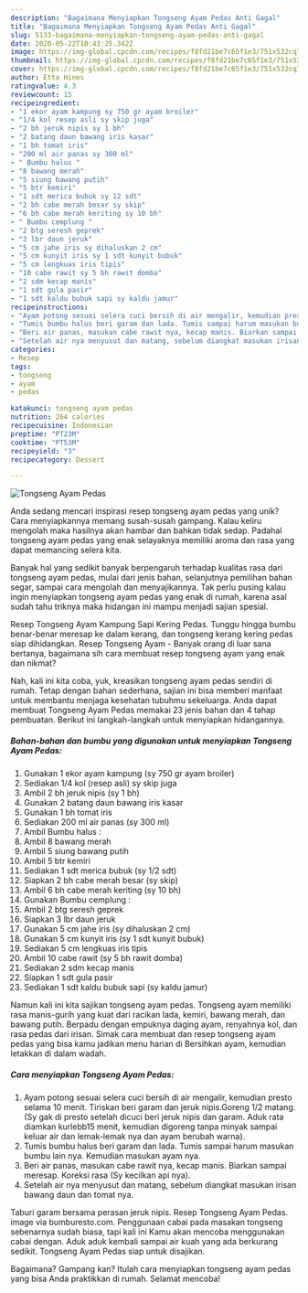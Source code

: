 ```yaml
---
description: "Bagaimana Menyiapkan Tongseng Ayam Pedas Anti Gagal"
title: "Bagaimana Menyiapkan Tongseng Ayam Pedas Anti Gagal"
slug: 5133-bagaimana-menyiapkan-tongseng-ayam-pedas-anti-gagal
date: 2020-05-22T10:43:25.342Z
image: https://img-global.cpcdn.com/recipes/f8fd21be7c65f1e3/751x532cq70/tongseng-ayam-pedas-foto-resep-utama.jpg
thumbnail: https://img-global.cpcdn.com/recipes/f8fd21be7c65f1e3/751x532cq70/tongseng-ayam-pedas-foto-resep-utama.jpg
cover: https://img-global.cpcdn.com/recipes/f8fd21be7c65f1e3/751x532cq70/tongseng-ayam-pedas-foto-resep-utama.jpg
author: Etta Hines
ratingvalue: 4.3
reviewcount: 15
recipeingredient:
- "1 ekor ayam kampung sy 750 gr ayam broiler"
- "1/4 kol resep asli sy skip juga"
- "2 bh jeruk nipis sy 1 bh"
- "2 batang daun bawang iris kasar"
- "1 bh tomat iris"
- "200 ml air panas sy 300 ml"
- " Bumbu halus "
- "8 bawang merah"
- "5 siung bawang putih"
- "5 btr kemiri"
- "1 sdt merica bubuk sy 12 sdt"
- "2 bh cabe merah besar sy skip"
- "6 bh cabe merah keriting sy 10 bh"
- " Bumbu cemplung "
- "2 btg seresh geprek"
- "3 lbr daun jeruk"
- "5 cm jahe iris sy dihaluskan 2 cm"
- "5 cm kunyit iris sy 1 sdt kunyit bubuk"
- "5 cm lengkuas iris tipis"
- "10 cabe rawit sy 5 bh rawit domba"
- "2 sdm kecap manis"
- "1 sdt gula pasir"
- "1 sdt kaldu bubuk sapi sy kaldu jamur"
recipeinstructions:
- "Ayam potong sesuai selera cuci bersih di air mengalir, kemudian presto selama 10 menit. Tiriskan beri garam dan jeruk nipis.Goreng 1/2 matang. (Sy gak di presto setelah dicuci beri jeruk nipis dan garam. Aduk rata diamkan kurlebb15 menit, kemudian digoreng tanpa minyak sampai keluar air dan lemak-lemak nya dan ayam berubah warna)."
- "Tumis bumbu halus beri garam dan lada. Tumis sampai harum masukan bumbu lain nya. Kemudian masukan ayam nya."
- "Beri air panas, masukan cabe rawit nya, kecap manis. Biarkan sampai meresap. Koreksi rasa (Sy kecilkan api nya)."
- "Setelah air nya menyusut dan matang, sebelum diangkat masukan irisan bawang daun dan tomat nya."
categories:
- Resep
tags:
- tongseng
- ayam
- pedas

katakunci: tongseng ayam pedas 
nutrition: 264 calories
recipecuisine: Indonesian
preptime: "PT23M"
cooktime: "PT53M"
recipeyield: "3"
recipecategory: Dessert

---
```



![Tongseng Ayam Pedas](https://img-global.cpcdn.com/recipes/f8fd21be7c65f1e3/751x532cq70/tongseng-ayam-pedas-foto-resep-utama.jpg)

Anda sedang mencari inspirasi resep tongseng ayam pedas yang unik? Cara menyiapkannya memang susah-susah gampang. Kalau keliru mengolah maka hasilnya akan hambar dan bahkan tidak sedap. Padahal tongseng ayam pedas yang enak selayaknya memiliki aroma dan rasa yang dapat memancing selera kita.

Banyak hal yang sedikit banyak berpengaruh terhadap kualitas rasa dari tongseng ayam pedas, mulai dari jenis bahan, selanjutnya pemilihan bahan segar, sampai cara mengolah dan menyajikannya. Tak perlu pusing kalau ingin menyiapkan tongseng ayam pedas yang enak di rumah, karena asal sudah tahu triknya maka hidangan ini mampu menjadi sajian spesial.

Resep Tongseng Ayam Kampung Sapi Kering Pedas. Tunggu hingga bumbu benar-benar meresap ke dalam kerang, dan tongseng kerang kering pedas siap dihidangkan. Resep Tongseng Ayam - Banyak orang di luar sana bertanya, bagaimana sih cara membuat resep tongseng ayam yang enak dan nikmat?


Nah, kali ini kita coba, yuk, kreasikan tongseng ayam pedas sendiri di rumah. Tetap dengan bahan sederhana, sajian ini bisa memberi manfaat untuk membantu menjaga kesehatan tubuhmu sekeluarga. Anda dapat membuat Tongseng Ayam Pedas memakai 23 jenis bahan dan 4 tahap pembuatan. Berikut ini langkah-langkah untuk menyiapkan hidangannya.

<!--inarticleads1-->

##### Bahan-bahan dan bumbu yang digunakan untuk menyiapkan Tongseng Ayam Pedas:

1. Gunakan 1 ekor ayam kampung (sy 750 gr ayam broiler)
1. Sediakan 1/4 kol (resep asli) sy skip juga
1. Ambil 2 bh jeruk nipis (sy 1 bh)
1. Gunakan 2 batang daun bawang iris kasar
1. Gunakan 1 bh tomat iris
1. Sediakan 200 ml air panas (sy 300 ml)
1. Ambil  Bumbu halus :
1. Ambil 8 bawang merah
1. Ambil 5 siung bawang putih
1. Ambil 5 btr kemiri
1. Sediakan 1 sdt merica bubuk (sy 1/2 sdt)
1. Siapkan 2 bh cabe merah besar (sy skip)
1. Ambil 6 bh cabe merah keriting (sy 10 bh)
1. Gunakan  Bumbu cemplung :
1. Ambil 2 btg seresh geprek
1. Siapkan 3 lbr daun jeruk
1. Gunakan 5 cm jahe iris (sy dihaluskan 2 cm)
1. Gunakan 5 cm kunyit iris (sy 1 sdt kunyit bubuk)
1. Sediakan 5 cm lengkuas iris tipis
1. Ambil 10 cabe rawit (sy 5 bh rawit domba)
1. Sediakan 2 sdm kecap manis
1. Siapkan 1 sdt gula pasir
1. Sediakan 1 sdt kaldu bubuk sapi (sy kaldu jamur)


Namun kali ini kita sajikan tongseng ayam pedas. Tongseng ayam memiliki rasa manis-gurih yang kuat dari racikan lada, kemiri, bawang merah, dan bawang putih. Berpadu dengan empuknya daging ayam, renyahnya kol, dan rasa pedas dari irisan. Simak cara membuat dan resep tongseng ayam pedas yang bisa kamu jadikan menu harian di Bersihkan ayam, kemudian letakkan di dalam wadah. 

<!--inarticleads2-->

##### Cara menyiapkan Tongseng Ayam Pedas:

1. Ayam potong sesuai selera cuci bersih di air mengalir, kemudian presto selama 10 menit. Tiriskan beri garam dan jeruk nipis.Goreng 1/2 matang. (Sy gak di presto setelah dicuci beri jeruk nipis dan garam. Aduk rata diamkan kurlebb15 menit, kemudian digoreng tanpa minyak sampai keluar air dan lemak-lemak nya dan ayam berubah warna).
1. Tumis bumbu halus beri garam dan lada. Tumis sampai harum masukan bumbu lain nya. Kemudian masukan ayam nya.
1. Beri air panas, masukan cabe rawit nya, kecap manis. Biarkan sampai meresap. Koreksi rasa (Sy kecilkan api nya).
1. Setelah air nya menyusut dan matang, sebelum diangkat masukan irisan bawang daun dan tomat nya.


Taburi garam bersama perasan jeruk nipis. Resep Tongseng Ayam Pedas. image via bumburesto.com. Penggunaan cabai pada masakan tongseng sebenarnya sudah biasa, tapi kali ini Kamu akan mencoba menggunakan cabai dengan. Aduk aduk kembali sampai air kuah yang ada berkurang sedikit. Tongseng Ayam Pedas siap untuk disajikan. 

Bagaimana? Gampang kan? Itulah cara menyiapkan tongseng ayam pedas yang bisa Anda praktikkan di rumah. Selamat mencoba!
